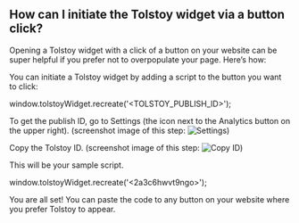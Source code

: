 ## How can I initiate the Tolstoy widget via a button click?

Opening a Tolstoy widget with a click of a button on your website can be super helpful if you prefer not to overpopulate your page. Here’s how:

You can initiate a Tolstoy widget by adding a script to the button you want to click:

window.tolstoyWidget.recreate('<TOLSTOY_PUBLISH_ID>');

To get the publish ID, go to Settings (the icon next to the Analytics button on the upper right). (screenshot image of this step: ![Settings](https://downloads.intercomcdn.com/i/o/849608694/915b4e575197fa7180b5195a/042f9a7d-9dc5-47e9-a2a0-e8b10b65fb85))

Copy the Tolstoy ID. (screenshot image of this step: ![Copy ID](https://downloads.intercomcdn.com/i/o/849608973/55bd83b88f3507fd9d6decb1/bbce19f1-2333-4976-bd31-74aee104e7a1))

This will be your sample script.

window.tolstoyWidget.recreate('<2a3c6hwvt9ngo>');

You are all set! You can paste the code to any button on your website where you prefer Tolstoy to appear.
